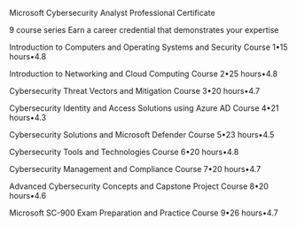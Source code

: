 Microsoft Cybersecurity Analyst Professional Certificate

9 course series
Earn a career credential that demonstrates your expertise


Introduction to Computers and Operating Systems and Security
Course 1•15 hours•4.8

Introduction to Networking and Cloud Computing
Course 2•25 hours•4.8

Cybersecurity Threat Vectors and Mitigation
Course 3•20 hours•4.7

Cybersecurity Identity and Access Solutions using Azure AD
Course 4•21 hours•4.3

Cybersecurity Solutions and Microsoft Defender
Course 5•23 hours•4.5

Cybersecurity Tools and Technologies
Course 6•20 hours•4.8

Cybersecurity Management and Compliance
Course 7•20 hours•4.7

Advanced Cybersecurity Concepts and Capstone Project
Course 8•20 hours•4.6

Microsoft SC-900 Exam Preparation and Practice
Course 9•26 hours•4.7
